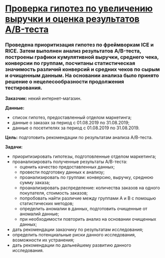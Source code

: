 # [Проверка гипотез по увеличению выручки и оценка результатов A/B-теста](https://nbviewer.jupyter.org/github/Nanobelka/online_shop_AB_test/blob/main/online_shop.ipynb)
### Проведена приоритизация гипотез по фреймворкам ICE и RICE. Затем выполнен анализ результатов A/B-теста, построены графики кумулятивной выручки, среднего чека, конверсии по группам, посчитаны статистическая значимость различий конверсий и средних чеков по сырым и очищенным данным. На основании анализа было принято решение о нецелесообразности продолжения тестирования.

**Заказчик:** некий интернет-магазин.

**Данные:**
- список гипотез, предоставленный отделом маркетинга;
- данные о заказах за период с 01.08.2019 по 31.08.2019;
- данные о посетителях за период с 01.08.2019 по 31.08.2019.

**Цель:** подготовить рекомендации по результатам анализа А/В-теста.

**Задачи:**

- приоритизировать гипотезы, подготовленные отделом маркетинга;
- проанализировать полученные результаты А/В-теста:
    - оценить качество предоставленных данных;
    - провести подготовку данных к анализу;
    - проанализировать по группам: конверсию, выручку, среднюю сумму заказа;
    - проанализировать распределение: количества заказов на одного покупателя, стоимость заказов;
    - попробовать найти различие между группами А и В с помощью статистических методов;
    - определить аномалии в данных, подготовить очищенные от аномалий данные;
    - при необходимости повторить анализ на основании очищенных данных;
- дать рекомендации заказчику по результатам исследования;
- определить потенциальные риски данного исследования, возможности их устранения;  
- дать рекомендации по дальнейшему развитию данного исследования.
